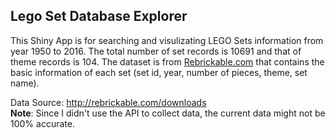 ## Lego Set Database Explorer  

This Shiny App is for searching and visulizating LEGO Sets information from year 1950 to 2016. The total number of set records is 10691 and that of theme records is 104.
The dataset is from [Rebrickable.com](http://rebrickable.com/) that contains the basic information of each set (set id, year, number of pieces, theme, set name).  

Data Source: http://rebrickable.com/downloads  
**Note**: Since I didn't use the API to collect data, the current data might not be 100% accurate.  

